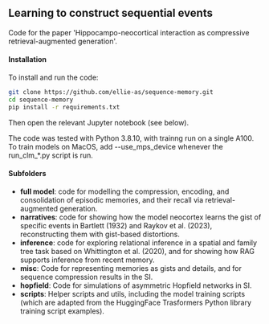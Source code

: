 ## Learning to construct sequential events

Code for the paper 'Hippocampo-neocortical interaction as compressive retrieval-augmented generation'.

#### Installation

To install and run the code:

```bash
git clone https://github.com/ellie-as/sequence-memory.git
cd sequence-memory
pip install -r requirements.txt
```

Then open the relevant Jupyter notebook (see below).

The code was tested with Python 3.8.10, with trainng run on a single A100. To train models on MacOS, add --use_mps_device whenever the run_clm_*.py script is run.

#### Subfolders

* **full model**: code for modelling the compression, encoding, and consolidation of episodic memories, and their recall via retrieval-augmented generation.
* **narratives**: code for showing how the model neocortex learns the gist of specific events in Bartlett (1932) and Raykov et al. (2023), reconstructing them with gist-based distortions.
* **inference**: code for exploring relational inference in a spatial and family tree task based on Whittington et al. (2020), and for showing how RAG supports inference from recent memory.
* **misc**: Code for representing memories as gists and details, and for sequence compression results in the SI.
* **hopfield**: Code for simulations of asymmetric Hopfield networks in SI.
* **scripts**: Helper scripts and utils, including the model training scripts (which are adapted from the HuggingFace Trasformers Python library training script examples).


